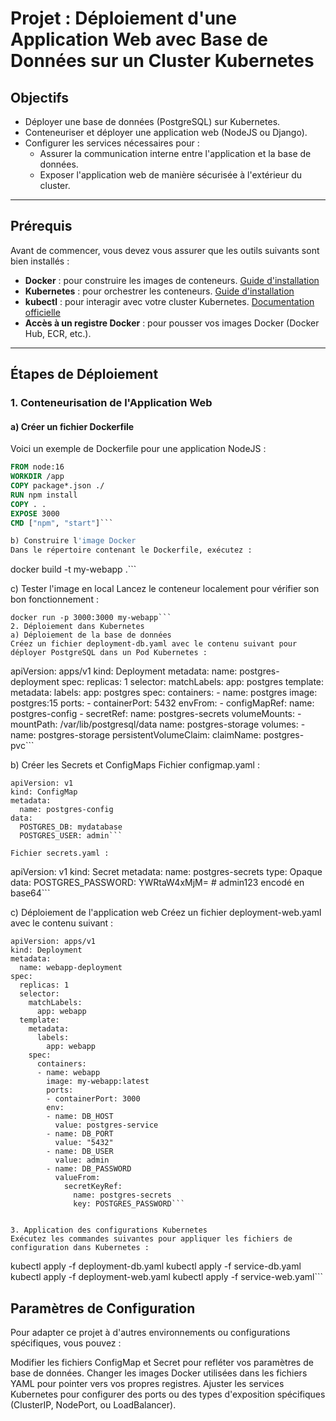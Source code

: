 # Projet : Déploiement d'une Application Web avec Base de Données sur un Cluster Kubernetes

## Objectifs

- Déployer une base de données (PostgreSQL) sur Kubernetes.
- Conteneuriser et déployer une application web (NodeJS ou Django).
- Configurer les services nécessaires pour :
  - Assurer la communication interne entre l'application et la base de données.
  - Exposer l'application web de manière sécurisée à l'extérieur du cluster.

---

## Prérequis

Avant de commencer, vous devez vous assurer que les outils suivants sont bien installés :

- **Docker** : pour construire les images de conteneurs. [Guide d'installation](https://docs.docker.com/get-docker/)
- **Kubernetes** : pour orchestrer les conteneurs. [Guide d'installation](https://kubernetes.io/docs/setup/)
- **kubectl** : pour interagir avec votre cluster Kubernetes. [Documentation officielle](https://kubernetes.io/docs/tasks/tools/install-kubectl/)
- **Accès à un registre Docker** : pour pousser vos images Docker (Docker Hub, ECR, etc.).

---

## Étapes de Déploiement

### 1. Conteneurisation de l'Application Web

#### a) Créer un fichier Dockerfile
Voici un exemple de Dockerfile pour une application NodeJS :

```dockerfile
FROM node:16
WORKDIR /app
COPY package*.json ./
RUN npm install
COPY . .
EXPOSE 3000
CMD ["npm", "start"]```

b) Construire l'image Docker
Dans le répertoire contenant le Dockerfile, exécutez :

```
docker build -t my-webapp .```

c) Tester l'image en local
Lancez le conteneur localement pour vérifier son bon fonctionnement :
```
docker run -p 3000:3000 my-webapp```
2. Déploiement dans Kubernetes
a) Déploiement de la base de données
Créez un fichier deployment-db.yaml avec le contenu suivant pour déployer PostgreSQL dans un Pod Kubernetes :
```
apiVersion: apps/v1
kind: Deployment
metadata:
  name: postgres-deployment
spec:
  replicas: 1
  selector:
    matchLabels:
      app: postgres
  template:
    metadata:
      labels:
        app: postgres
    spec:
      containers:
      - name: postgres
        image: postgres:15
        ports:
        - containerPort: 5432
        envFrom:
        - configMapRef:
            name: postgres-config
        - secretRef:
            name: postgres-secrets
        volumeMounts:
        - mountPath: /var/lib/postgresql/data
          name: postgres-storage
      volumes:
      - name: postgres-storage
        persistentVolumeClaim:
          claimName: postgres-pvc```

b) Créer les Secrets et ConfigMaps
Fichier configmap.yaml :
```
apiVersion: v1
kind: ConfigMap
metadata:
  name: postgres-config
data:
  POSTGRES_DB: mydatabase
  POSTGRES_USER: admin```

Fichier secrets.yaml :

```
apiVersion: v1
kind: Secret
metadata:
  name: postgres-secrets
type: Opaque
data:
  POSTGRES_PASSWORD: YWRtaW4xMjM=  # admin123 encodé en base64```


c) Déploiement de l'application web
Créez un fichier deployment-web.yaml avec le contenu suivant :
```
apiVersion: apps/v1
kind: Deployment
metadata:
  name: webapp-deployment
spec:
  replicas: 1
  selector:
    matchLabels:
      app: webapp
  template:
    metadata:
      labels:
        app: webapp
    spec:
      containers:
      - name: webapp
        image: my-webapp:latest
        ports:
        - containerPort: 3000
        env:
        - name: DB_HOST
          value: postgres-service
        - name: DB_PORT
          value: "5432"
        - name: DB_USER
          value: admin
        - name: DB_PASSWORD
          valueFrom:
            secretKeyRef:
              name: postgres-secrets
              key: POSTGRES_PASSWORD```

    
3. Application des configurations Kubernetes
Exécutez les commandes suivantes pour appliquer les fichiers de configuration dans Kubernetes :

```
kubectl apply -f deployment-db.yaml
kubectl apply -f service-db.yaml
kubectl apply -f deployment-web.yaml
kubectl apply -f service-web.yaml```


## Paramètres de Configuration
Pour adapter ce projet à d'autres environnements ou configurations spécifiques, vous pouvez :

Modifier les fichiers ConfigMap et Secret pour refléter vos paramètres de base de données.
Changer les images Docker utilisées dans les fichiers YAML pour pointer vers vos propres registres.
Ajuster les services Kubernetes pour configurer des ports ou des types d'exposition spécifiques (ClusterIP, NodePort, ou LoadBalancer).